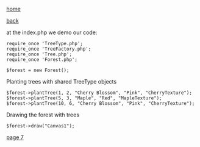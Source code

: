 [home](./page01.md)

[back](./page05.md)

at the index.php we demo our code:

```
require_once 'TreeType.php';
require_once 'TreeFactory.php';
require_once 'Tree.php';
require_once 'Forest.php';
```

```
$forest = new Forest();
```

Planting trees with shared TreeType objects
```
$forest->plantTree(1, 2, "Cherry Blossom", "Pink", "CherryTexture");
$forest->plantTree(5, 3, "Maple", "Red", "MapleTexture");
$forest->plantTree(10, 6, "Cherry Blossom", "Pink", "CherryTexture");
```
Drawing the forest with trees
```
$forest->draw("Canvas1");
```



[page 7](./page07.md)
